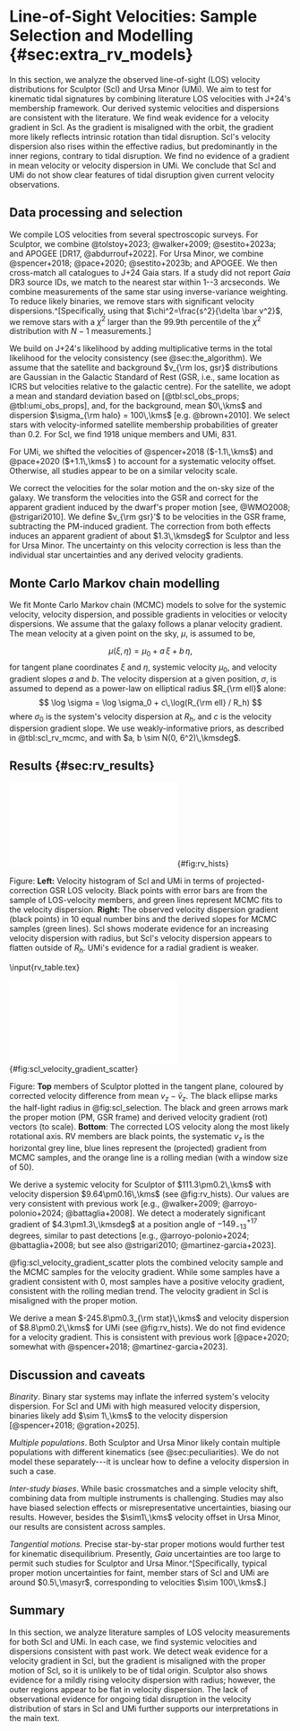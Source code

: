 # Line-of-Sight Velocities: Sample Selection and Modelling  {#sec:extra_rv_models} 

In this section, we analyze the observed line-of-sight (LOS) velocity distributions for Sculptor (Scl) and Ursa Minor (UMi). We aim to test for kinematic tidal signatures by combining literature LOS velocities with J+24's membership framework. Our derived systemic velocities and dispersions are consistent with the literature. We find weak evidence for a velocity gradient in Scl. As the gradient is misaligned with the orbit, the gradient more likely reflects intrinsic rotation than tidal disruption.  Scl's velocity dispersion also rises within the effective radius, but predominantly in the inner regions, contrary to tidal disruption. We find no evidence of a gradient in mean velocity or velocity dispersion in UMi. We conclude that Scl and UMi do not show clear features of tidal disruption given current velocity observations. 

## Data processing and selection

We compile LOS velocities from several spectroscopic surveys. For Sculptor, we combine @tolstoy+2023; @walker+2009; @sestito+2023a; and APOGEE [DR17, @abdurrouf+2022]. For Ursa Minor, we combine @spencer+2018; @pace+2020; @sestito+2023b; and APOGEE. We then cross-match all catalogues to J+24 Gaia stars. If a study did not report *Gaia* DR3 source IDs, we match to the nearest star within 1--3 arcseconds. We combine measurements of the same star using inverse-variance weighting. To reduce likely binaries, we remove stars with significant velocity dispersions.^[Specifically, using that $\chi^2=\frac{s^2}{\delta \bar v^2}$, we remove stars with a $\chi^2$ larger than the 99.9th percentile of the $\chi^2$ distribution with $N-1$ measurements.]

We build on J+24's likelihood by adding multiplicative terms in the total likelihood for the velocity consistency (see @sec:the_algorithm). We assume that the satellite and background $v_{\rm los, gsr}$ distributions are Gaussian in the Galactic Standard of Rest (GSR, i.e., same location as ICRS but velocities relative to the galactic centre). For the satellite, we adopt a mean and standard deviation based on [@tbl:scl_obs_props; @tbl:umi_obs_props], and, for the background, mean $0\,\kms$ and dispersion  $\sigma_{\rm halo} = 100\,\kms$  [e.g. @brown+2010]. We select stars with velocity-informed satellite membership probabilities of greater than 0.2. For Scl, we find 1918 unique members and UMi, 831. 

For UMi, we shifted the velocities of @spencer+2018 ($-1.1\,\kms$) and @pace+2020 ($+1.1\,\kms$ ) to account for a systematic velocity offset. Otherwise, all studies appear to be on a similar velocity scale. 

We correct the velocities for the solar motion and the on-sky size of the galaxy. We transform the velocities into the GSR and correct for the apparent gradient induced by the dwarf's proper motion [see, @WMO2008; @strigari2010]. We define $v_{\rm gsr}'$ to be velocities in the GSR frame, subtracting the PM-induced gradient. The correction from both effects induces an apparent gradient of about $1.3\,\kmsdeg$ for Sculptor and less for Ursa Minor. The uncertainty on this velocity correction is less than the individual star uncertainties and any derived velocity gradients.

## Monte Carlo Markov chain modelling

We fit Monte Carlo Markov chain (MCMC) models to solve for the systemic velocity, velocity dispersion, and possible gradients in velocities or velocity dispersions. We assume that the galaxy follows a planar velocity gradient. The mean velocity at a given point on the sky, $\mu$, is assumed to be,

$$
\mu(\xi, \eta) = \mu_0 + a\,\xi + b\,\eta,
$$
for tangent plane coordinates $\xi$ and $\eta$, systemic velocity $\mu_0$, and velocity gradient slopes $a$ and $b$. The velocity dispersion at a given position, $\sigma$, is assumed to depend as a power-law on elliptical radius $R_{\rm ell}$ alone:
$$
\log \sigma = \log \sigma_0 + c\,\log(R_{\rm ell} / R_h)
$$
where $\sigma_0$ is the system's velocity dispersion at $R_h$, and $c$ is the velocity dispersion gradient slope. We use weakly-informative priors, as described in @tbl:scl_rv_mcmc, and with $a, b \sim N(0, 6^2)\,\kmsdeg$. 

## Results {#sec:rv_results}



![Velocity dispersion fits](figures/scl_umi_rv_fits.pdf){#fig:rv_hists}

Figure: **Left:** Velocity histogram of Scl and UMi in terms of projected-correction GSR LOS velocity. Black points with error bars are from the sample of LOS-velocity members, and green lines represent MCMC fits to the velocity dispersion. **Right:** The observed velocity dispersion gradient (black points) in 10 equal number bins and the derived slopes for MCMC samples (green lines). Scl shows moderate evidence for an increasing velocity dispersion with radius, but Scl's velocity dispersion appears to flatten outside of $R_h$.  UMi's evidence for a radial gradient is weaker.  

\input{rv_table.tex}



![A possible velocity gradient in Sculptor](figures/scl_rv_scatter_gradient.pdf){#fig:scl_velocity_gradient_scatter} 

Figure: **Top**  members of Sculptor plotted in the tangent plane, coloured by corrected velocity difference from mean $v_z - \bar v_z$. The black ellipse marks the half-light radius in @fig:scl_selection. The black and green arrows mark the proper motion (PM, GSR frame) and derived velocity gradient (rot) vectors (to scale). **Bottom**: The corrected LOS velocity along the most likely rotational axis. RV members are black points, the systematic $v_z$ is the horizontal grey line, blue lines represent the (projected) gradient from MCMC samples, and the orange line is a rolling median (with a window size of 50).

<!-- add similarfigure for Ursa Minor-->

We derive a systemic velocity for Sculptor of $111.3\pm0.2\,\kms$ with velocity dispersion $9.64\pm0.16\,\kms$ (see @fig:rv_hists). Our values are very consistent with previous work [e.g., @walker+2009; @arroyo-polonio+2024; @battaglia+2008].  We detect a moderately significant gradient of $4.3\pm1.3\,\kmsdeg$   at a position angle of $-149_{-13}^{+17}$ degrees,  similar to past detections [e.g., @arroyo-polonio+2024; @battaglia+2008; but see also @strigari2010; @martinez-garcia+2023].

@fig:scl_velocity_gradient_scatter plots the combined velocity sample and the MCMC samples for the velocity gradient. While some samples have a gradient consistent with 0, most samples have a positive velocity gradient, consistent with the rolling median trend. The velocity gradient in Scl is misaligned with the proper motion.

We derive a mean $-245.8\pm0.3_{\rm stat}\,\kms$  and velocity dispersion of $8.8\pm0.2\,\kms$ for UMi (see @fig:rv_hists). We do not find evidence for a velocity gradient.   This is consistent with previous work [@pace+2020; somewhat with @spencer+2018; @martinez-garcia+2023].

## Discussion and caveats

*Binarity*. Binary star systems may inflate the inferred system's velocity dispersion. For Scl and UMi with high measured velocity dispersion, binaries likely add $\sim 1\,\kms$ to the velocity dispersion [@spencer+2018; @gration+2025]. 

*Multiple populations*. Both Sculptor and Ursa Minor likely contain multiple populations with different kinematics (see @sec:peculiarities). We do not model these separately---it is unclear how to define a velocity dispersion in such a case.

*Inter-study biases*. While basic crossmatches and a simple velocity shift, combining data from multiple instruments is challenging. Studies may also have biased selection effects or misrepresentative uncertainties, biasing our results. However, besides the $\sim1\,\kms$ velocity offset in Ursa Minor, our results are consistent across samples. 

*Tangential motions.* Precise star-by-star proper motions would further test for kinematic disequilibrium. Presently, *Gaia* uncertainties are too large to permit such studies for Sculptor and Ursa Minor.^[Specifically, typical proper motion uncertainties for faint, member stars of Scl and UMi are around $0.5\,\masyr$, corresponding to velocities $\sim 100\,\kms$.]

## Summary

In this section, we analyze literature samples of LOS velocity measurements for both Scl and UMi. In each case, we find systemic velocities and dispersions consistent with past work. We detect weak evidence for a velocity gradient in Scl, but the gradient is misaligned with the proper motion of Scl, so it is unlikely to be of tidal origin. Sculptor also shows evidence for a mildly rising velocity dispersion with radius; however, the outer regions appear to be flat in velocity dispersion. The lack of observational evidence for ongoing tidal disruption in the velocity distribution of stars in Scl and UMi further supports our interpretations in the main text.  
